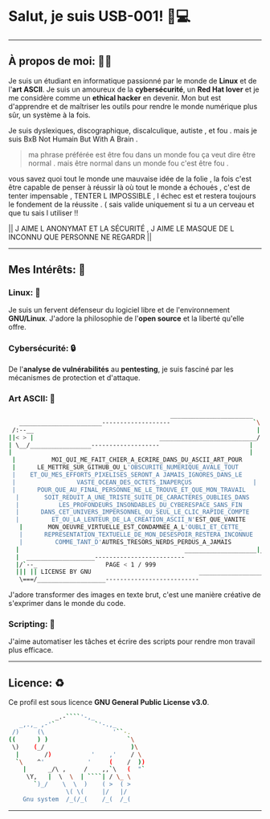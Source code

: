 # Salut, je suis USB-001\! 👋💻

---

## À propos de moi: 🙅‍♂️

Je suis un étudiant en informatique passionné par le monde de **Linux** et de l'**art ASCII**. Je suis un amoureux de la **cybersécurité**, un <span style="color:\#FF0000;">**Red Hat lover**</span> et je me considère comme un <span style="color:\#FFD700;">**ethical hacker**</span> en devenir. Mon but est d'apprendre et de maîtriser les outils pour rendre le monde numérique plus sûr, un système à la fois.

Je suis dyslexiques,  discographique,  discalculique, autiste , et fou . mais je suis BxB Not Humain But With A Brain .

> ma phrase préférée est être fou dans un monde fou ça veut dire être normal . mais être normal dans un monde fou c'est être fou .

vous savez quoi tout le monde une mauvaise idée de la folie , la fois c'est être capable de penser à réussir là où tout le monde a échoués  , c'est de tenter impensable , TENTER L IMPOSSIBLE , l échec  est et restera  toujours  le fondement  de la réussite  .  ( sais valide uniquement  si tu a un cerveau  et que tu sais l utiliser !!


|| J AIME L ANONYMAT  ET LA SÉCURITÉ , J AIME LE MASQUE  DE L INCONNU QUE PERSONNE  NE REGARDR ||

---

## Mes Intérêts: 🔰

### Linux: 🐧

Je suis un fervent défenseur du logiciel libre et de l'environnement **GNU/Linux**. J'adore la philosophie de l'**open source** et la liberté qu'elle offre.

### Cybersécurité: 🔒

De l'**analyse de vulnérabilités** au **pentesting**, je suis fasciné par les mécanismes de protection et d'attaque.

### Art ASCII: 🎨
```bash
                                             _______________________
   _______________________-------------------                       `\
 /:--__                                                              |
||< > |                                   ___________________________/
| \__/_________________-------------------                         |
|                                                                  |
 |          MOI_QUI_ME_FAIT_CHIER_A_ECRIRE_DANS_DU_ASCII_ART_POUR       |
 |      LE_METTRE_SUR_GITHUB_OU_L'OBSCURITE_NUMERIQUE_AVALE_TOUT       |
 |    ET_OU_MES_EFFORTS_PIXELISES_SERONT_A JAMAIS_IGNORES_DANS_LE      |
 |                 VASTE_OCEAN_DES_OCTETS_INAPERÇUS                 |
 |      POUR_QUE_AU_FINAL_PERSONNE_NE_LE_TROUVE_ET_QUE_MON_TRAVAIL     |
  |       SOIT_REDUIT_A_UNE_TRISTE_SUITE_DE_CARACTERES_OUBLIES_DANS     |
  |           LES_PROFONDEURS_INSONDABLES_DU_CYBERESPACE_SANS_FIN       |
  |      DANS_CET_UNIVERS_IMPERSONNEL_OU_SEUL_LE_CLIC_RAPIDE_COMPTE     |
  |         ET_OU_LA_LENTEUR_DE_LA_CREATION_ASCII_N'EST_QUE_VANITE      |
   |       MON_OEUVRE_VIRTUELLE_EST_CONDAMNEE_A_L'OUBLI_ET_CETTE_      |
   |      REPRESENTATION_TEXTUELLE_DE_MON_DESESPOIR_RESTERA_INCONNUE    |
   |         COMME_TANT_D'AUTRES_TRESORS_NERDS_PERDUS_A_JAMAIS         |
  |                                              ____________________|_
  |  ___________________-------------------------                      `\
  |/`--_                   PAGE < 1 / 999                               |
  ||| || LICENSE BY GNU                              ___________________/
   \===/___________________--------------------------


```

J'adore transformer des images en texte brut, c'est une manière créative de s'exprimer dans le monde du code.

### Scripting: 📝

J'aime automatiser les tâches et écrire des scripts pour rendre mon travail plus efficace.

---

## Licence: ♻️

Ce profil est sous licence **<span style="color:\#FF0000;">GNU General Public License v3.0</span>**.

```bash
             _.-````'-,_
   _,.,_ ,-'`           `'-.,_
 /)     (\                   '``-.
((      ) )                      `\
 \)    (_/                        )\
  |       /)           '    ,'    / \
  `\    ^'            '     (    /  ))
    |      _/\ ,     /    ,,`\   (  "`
     \Y,   |  \  \  | ````| / \_ \
       `)_/    \  \  )    ( >  ( >
                \( \(     |/   |/
    Gnu system  /_(/_(    /_(  /_(

```

---
